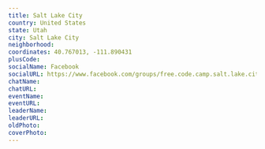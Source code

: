 ```yaml
---
title: Salt Lake City
country: United States
state: Utah
city: Salt Lake City
neighborhood: 
coordinates: 40.767013, -111.890431
plusCode:
socialName: Facebook
socialURL: https://www.facebook.com/groups/free.code.camp.salt.lake.city
chatName:
chatURL:
eventName:
eventURL:
leaderName:
leaderURL:
oldPhoto: 
coverPhoto:
---
```

